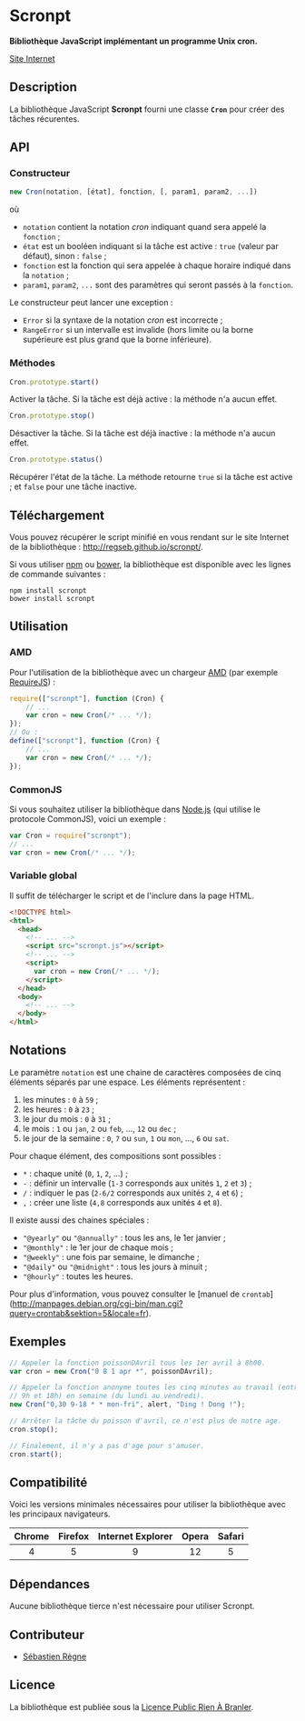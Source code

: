 # Scronpt
**Bibliothèque JavaScript implémentant un programme Unix cron.**

[Site Internet](https://regseb.github.io/scronpt)

## Description
La bibliothèque JavaScript **Scronpt** fourni une classe **`Cron`** pour créer
des tâches récurentes.

## API
### Constructeur
```JavaScript
new Cron(notation, [état], fonction, [, param1, param2, ...])
```
où
- `notation` contient la notation *cron* indiquant quand sera appelé la
  `fonction` ;
- `état` est un booléen indiquant si la tâche est active : `true` (valeur par
  défaut), sinon : `false` ;
- `fonction` est la fonction qui sera appelée à chaque horaire indiqué dans la
  `notation` ;
- `param1`, `param2`, `...` sont des paramètres qui seront passés à la
  `fonction`.

Le constructeur peut lancer une exception :
- `Error` si la syntaxe de la notation *cron* est incorrecte ;
- `RangeError` si un intervalle est invalide (hors limite ou la borne supérieure
  est plus grand que la borne inférieure).

### Méthodes
```JavaScript
Cron.prototype.start()
```
Activer la tâche. Si la tâche est déjà active : la méthode n'a aucun effet.

```JavaScript
Cron.prototype.stop()
```
Désactiver la tâche. Si la tâche est déjà inactive : la méthode n'a aucun effet.

```JavaScript
Cron.prototype.status()
```
Récupérer l'état de la tâche. La méthode retourne `true` si la tâche est
active ; et `false` pour une tâche inactive.

## Téléchargement
Vous pouvez récupérer le script minifié en vous rendant sur le site Internet de
la bibliothèque : http://regseb.github.io/scronpt/.

Si vous utiliser
[npm](https://www.npmjs.org/package/scronpt "Node Packaged Modules") ou
[bower](http://bower.io/), la bibliothèque est disponible avec les lignes de
commande suivantes :
```
npm install scronpt
bower install scronpt
```

## Utilisation
### AMD
Pour l'utilisation de la bibliothèque avec un chargeur
[AMD](https://github.com/amdjs/amdjs-api "Asynchronous Module Definition") (par
exemple [RequireJS](http://requirejs.org/)) :
```JavaScript
require(["scronpt"], function (Cron) {
    // ...
    var cron = new Cron(/* ... */);
});
// Ou :
define(["scronpt"], function (Cron) {
    // ...
    var cron = new Cron(/* ... */);
});
```

### CommonJS
Si vous souhaitez utiliser la bibliothèque dans [Node.js](http://nodejs.org/)
(qui utilise le protocole CommonJS), voici un exemple :
```JavaScript
var Cron = require("scronpt");
// ...
var cron = new Cron(/* ... */);
```

### Variable global
Il suffit de télécharger le script et de l'inclure dans la page HTML.
```HTML
<!DOCTYPE html>
<html>
  <head>
    <!-- ... -->
    <script src="scronpt.js"></script>
    <!-- ... -->
    <script>
      var cron = new Cron(/* ... */);
    </script>
  </head>
  <body>
    <!-- ... -->
  </body>
</html>
```

## Notations
Le paramètre `notation` est une chaine de caractères composées de cinq éléments
séparés par une espace. Les éléments représentent :

1. les minutes : `0` à `59` ;
2. les heures : `0` à `23` ;
3. le jour du mois : `0` à `31` ;
4. le mois : `1` ou `jan`, `2` ou `feb`, ..., `12` ou `dec` ;
5. le jour de la semaine : `0`, `7` ou `sun`, `1` ou `mon`, ..., `6` ou `sat`.

Pour chaque élément, des compositions sont possibles :
- `*` : chaque unité (`0`, `1`, `2`, ...) ;
- `-` : définir un intervalle (`1-3` corresponds aux unités `1`, `2` et `3`) ;
- `/` : indiquer le pas (`2-6/2` corresponds aux unités `2`, `4` et `6`) ;
- `,` : créer une liste (`4,8` corresponds aux unités `4` et `8`).

Il existe aussi des chaines spéciales :
- `"@yearly"` ou `"@annually"` : tous les ans, le 1er janvier ;
- `"@monthly"` : le 1er jour de chaque mois ;
- `"@weekly"` : une fois par semaine, le dimanche ;
- `"@daily"` ou `"@midnight"` : tous les jours à minuit ;
- `"@hourly"` : toutes les heures.

Pour plus d'information, vous pouvez consulter le [manuel de `crontab`]
(http://manpages.debian.org/cgi-bin/man.cgi?query=crontab&sektion=5&locale=fr).

## Exemples
```JavaScript
// Appeler la fonction poissonDAvril tous les 1er avril à 8h00.
var cron = new Cron("0 8 1 apr *", poissonDAvril);

// Appeler la fonction anonyme toutes les cinq minutes au travail (entre
// 9h et 18h) en semaine (du lundi au vendredi).
new Cron("0,30 9-18 * * mon-fri", alert, "Ding ! Dong !");

// Arrêter la tâche du poisson d'avril, ce n'est plus de notre age.
cron.stop();

// Finalement, il n'y a pas d'age pour s'amuser.
cron.start();
```

## Compatibilité
Voici les versions minimales nécessaires pour utiliser la bibliothèque avec les
principaux navigateurs.

 Chrome | Firefox | Internet Explorer | Opera | Safari
:------:|:-------:|:-----------------:|:-----:|:------:
   4    |    5    |         9         |  12   |   5

## Dépendances
Aucune bibliothèque tierce n'est nécessaire pour utiliser Scronpt.

## Contributeur
- [Sébastien Règne](https://github.com/regseb/)

## Licence
La bibliothèque est publiée sous la
[Licence Public Rien À Branler](http://sam.zoy.org/lprab/ "LPRAB").
